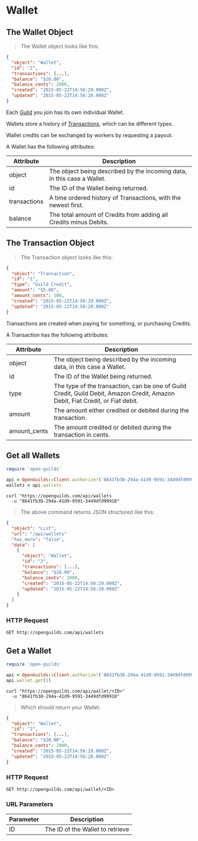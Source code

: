 # Wallet

## The Wallet Object

> The Wallet object looks like this:

```json
{
  "object": "Wallet",
  "id": "2",
  "transactions": [...],
  "balance": "$20.00",
  "balance_cents": 2000,
  "created": "2015-05-22T14:56:29.000Z",
  "updated": "2015-05-22T14:56:28.000Z"
}
```

Each [Guild](#the-guild-object) you join has its own individual Wallet.

Wallets store a history of [Transactions](#the-transaction-object), which can be different types.

Wallet credits can be exchanged by workers by requesting a payout.

A Wallet has the following attributes:

Attribute | Description
--------- | -----------
object | The object being described by the incoming data, in this case a Wallet.
id | The ID of the Wallet being returned.
transactions | A time ordered history of Transactions, with the newest first.
balance | The total amount of Credits from adding all Credits minus Debits.

## The Transaction Object
> The Transaction object looks like this:

```json
{
  "object": "Transaction",
  "id": "1",
  "type": "Guild Credit",
  "amount": "$5.00",
  "amount_cents": 500,
  "created": "2015-05-22T14:56:29.000Z",
  "updated": "2015-05-22T14:56:28.000Z"
}
```

Transactions are created when paying for something, or purchasing Credits.

A Transaction has the following attributes:

Attribute | Description
--------- | -----------
object | The object being described by the incoming data, in this case a Wallet.
id | The ID of the Wallet being returned.
type | The type of the transaction, can be one of Guild Credit, Guild Debit, Amazon Credit, Amazon Debit, Fiat Credit, or Fiat debit.
amount | The amount either credited or debited during the transaction.
amount_cents | The amount credited or debited during the transaction in cents.



## Get all Wallets
```ruby
require 'open-guilds'

api = OpenGuilds::Client.authorize!('8641fb38-294a-41d9-9591-3449dfd99910')
wallets = api.wallets

```

```shell
curl "https://openguilds.com/api/wallets
  -u "8641fb38-294a-41d9-9591-3449dfd99910"
```

> The above command returns JSON structured like this:

```json
{
  "object": "List",
  "url": "/api/wallets"
  "has_more": "false",
  "data": [
    {
      "object": "Wallet",
      "id": "2",
      "transactions": [...],
      "balance": "$20.00",
      "balance_cents": 2000,
      "created": "2015-05-22T14:56:29.000Z",
      "updated": "2015-05-22T14:56:28.000Z"
    }
  ]
}

```

### HTTP Request

`GET http://openguilds.com/api/wallets`


## Get a Wallet
```ruby
require 'open-guilds'

api = OpenGuilds::Client.authorize!('8641fb38-294a-41d9-9591-3449dfd99910')
api.wallet.get(1)
```

```shell
curl "https://openguilds.com/api/wallet/<ID>"
  -u "8641fb38-294a-41d9-9591-3449dfd99910"
```

> Which should return your Wallet:

```json
{
  "object": "Wallet",
  "id": "2",
  "transactions": [...],
  "balance": "$20.00",
  "balance_cents": 2000,
  "created": "2015-05-22T14:56:29.000Z",
  "updated": "2015-05-22T14:56:28.000Z"
}
```

### HTTP Request

`GET http://openguilds.com/api/wallet/<ID>`

### URL Parameters

Parameter | Description
--------- | -----------
ID | The ID of the Wallet to retrieve
